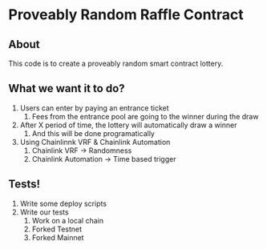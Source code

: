 # Proveably Random Raffle Contract

## About

This code is to create a proveably random smart contract lottery.

## What we want it to do?

1. Users can enter by paying an entrance ticket
    1. Fees from the entrance pool are going to the winner during the draw
2. After X period of time, the lottery will automatically draw a winner
    1. And this will be done programatically
3. Using Chainlinnk VRF & Chainlink Automation 
    1. Chainlink VRF -> Randomness
    2. Chainlink Automation -> Time based trigger 

## Tests!

1. Write some deploy scripts
2. Write our tests
   1. Work on a local chain
   2. Forked Testnet
   3. Forked Mainnet